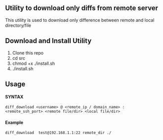 ## Utility to download only diffs from remote server

  This utility is used to download only difference between remote and local directory/file

## Download and Install Utility

  1. Clone this repo
  2. cd src
  3. chmod +x ./install.sh
  4. ./install.sh

## Usage

#### SYNTAX

	diff_download <username> @ <remote_ip / domain_name> : <remote_ssh_port> <remote file/dir> <local file/dir>

#### Example

	diff_download  test@192.168.1.1:22 remote_dir ./	
  

